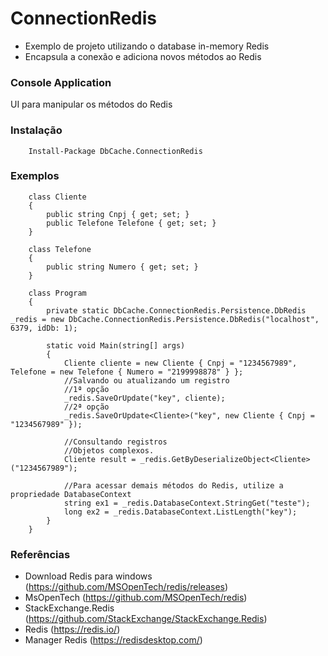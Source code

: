 # ConnectionRedis
- Exemplo de projeto utilizando o database in-memory Redis 
- Encapsula a conexão e adiciona novos métodos ao Redis

### Console Application
  UI para manipular os métodos do Redis
  
### Instalação
```th
    Install-Package DbCache.ConnectionRedis
```
  
### Exemplos
```th
    class Cliente
    {
        public string Cnpj { get; set; }
        public Telefone Telefone { get; set; }
    }

    class Telefone
    {
        public string Numero { get; set; }
    }

    class Program
    {
        private static DbCache.ConnectionRedis.Persistence.DbRedis _redis = new DbCache.ConnectionRedis.Persistence.DbRedis("localhost", 6379, idDb: 1);

        static void Main(string[] args)
        {
            Cliente cliente = new Cliente { Cnpj = "1234567989", Telefone = new Telefone { Numero = "2199998878" } };
            //Salvando ou atualizando um registro
            //1ª opção
            _redis.SaveOrUpdate("key", cliente);
            //2ª opção
            _redis.SaveOrUpdate<Cliente>("key", new Cliente { Cnpj = "1234567989" });

            //Consultando registros
            //Objetos complexos. 
            Cliente result = _redis.GetByDeserializeObject<Cliente>("1234567989");

            //Para acessar demais métodos do Redis, utilize a propriedade DatabaseContext
            string ex1 = _redis.DatabaseContext.StringGet("teste");
            long ex2 = _redis.DatabaseContext.ListLength("key");
        }
    }
```
  
### Referências
- Download Redis para windows (https://github.com/MSOpenTech/redis/releases)
- MsOpenTech (https://github.com/MSOpenTech/redis)
- StackExchange.Redis (https://github.com/StackExchange/StackExchange.Redis)
- Redis (https://redis.io/)
- Manager Redis (https://redisdesktop.com/)
